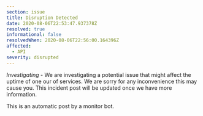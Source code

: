 ```yaml
---
section: issue
title: Disruption Detected
date: 2020-08-06T22:53:47.937378Z
resolved: true
informational: false
resolvedWhen: 2020-08-06T22:56:00.164396Z
affected:
  - API
severity: disrupted
---
```

*Investigating* - We are investigating a potential issue that might affect the uptime of one our of services. We are sorry for any inconvenience this may cause you. This incident post will be updated once we have more information.

This is an automatic post by a monitor bot.
        